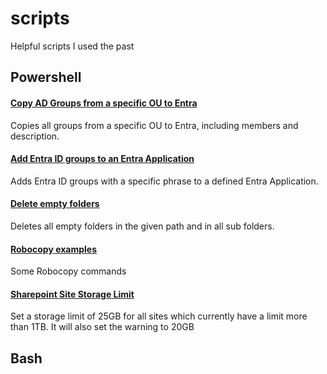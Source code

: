 # scripts
Helpful scripts I used the past

## Powershell

#### [Copy AD Groups from a specific OU to Entra](powershell/copy_AD-group_Entra.ps1)
Copies all groups from a specific OU to Entra, including members and description.

#### [Add Entra ID groups to an Entra Application](powershell/add_group_to_app.ps1)
Adds Entra ID groups with a specific phrase to a defined Entra Application. 

#### [Delete empty folders](powershell/delete_empty_folders.ps1)
Deletes all empty folders in the given path and in all sub folders.

#### [Robocopy examples](robocopy.md)
Some Robocopy commands

#### [Sharepoint Site Storage Limit](powershell/set_sharepoint_site_limit.ps1)
Set a storage limit of 25GB for all sites which currently have a limit more than 1TB. It will also set the warning to 20GB


## Bash